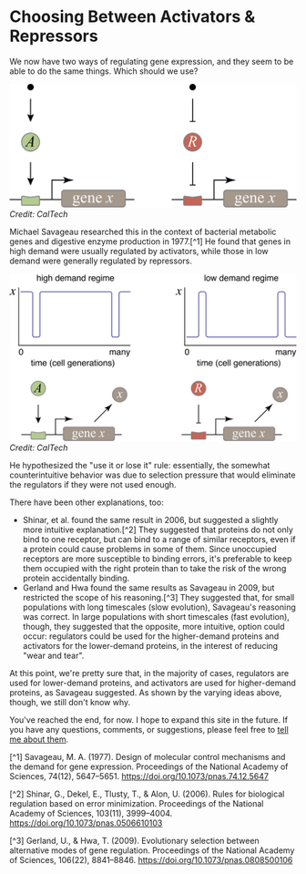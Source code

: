 <extends template="layouts/base.html" title="Choosing Between Activators & Repressors"></extends>

<nav-links back="/hill-functions.html"></nav-links>

# Choosing Between Activators & Repressors

We now have two ways of regulating gene expression, and they seem to be able to do the same things. Which should we use?

![An diagram of a gene with an activator and a gene with a repressor, side-by-side.](/assets/choosing-dg1.png)
<i class="cite">Credit: CalTech</i>

Michael Savageau researched this in the context of bacterial metabolic genes and digestive enzyme production in 1977.[^1] He found that genes in high demand were usually regulated by activators, while those in low demand were generally regulated by repressors.

![Low demand vs. high demand](/assets/choosing-dg2.png)
<i class="cite">Credit: CalTech</i>

He hypothesized the "use it or lose it" rule: essentially, the somewhat counterintuitive behavior was due to selection pressure that would eliminate the regulators if they were not used enough.

There have been other explanations, too:

- Shinar, et al. found the same result in 2006, but suggested a slightly more intuitive explanation.[^2] They suggested that proteins do not only bind to one receptor, but can bind to a range of similar receptors, even if a protein could cause problems in some of them. Since unoccupied receptors are more susceptible to binding errors, it's preferable to keep them occupied with the right protein than to take the risk of the wrong protein accidentally binding.
- Gerland and Hwa found the same results as Savageau in 2009, but restricted the scope of his reasoning.[^3] They suggested that, for small populations with long timescales (slow evolution), Savageau's reasoning was correct. In large populations with short timescales (fast evolution), though, they suggested that the opposite, more intuitive, option could occur: regulators could be used for the higher-demand proteins and activators for the lower-demand proteins, in the interest of reducing "wear and tear".

At this point, we're pretty sure that, in the majority of cases, regulators are used for lower-demand proteins, and activators are used for higher-demand proteins, as Savageau suggested. As shown by the varying ideas above, though, we still don't know why.

You've reached the end, for now. I hope to expand this site in the future. If you have any questions, comments, or suggestions, please feel free to [tell me about them](https://github.com/aleksrutins/biocircuits/issues/new).

<section class="footnotes">

[^1] Savageau, M. A. (1977). Design of molecular control mechanisms and the demand for gene expression. Proceedings of the National Academy of Sciences, 74(12), 5647–5651. <https://doi.org/10.1073/pnas.74.12.5647>

[^2] Shinar, G., Dekel, E., Tlusty, T., & Alon, U. (2006). Rules for biological regulation based on error minimization. Proceedings of the National Academy of Sciences, 103(11), 3999–4004. <https://doi.org/10.1073/pnas.0506610103>

[^3] Gerland, U., & Hwa, T. (2009). Evolutionary selection between alternative modes of gene regulation. Proceedings of the National Academy of Sciences, 106(22), 8841–8846. https://doi.org/10.1073/pnas.0808500106

</section>

<nav-links back="/hill-functions.html"></nav-links>